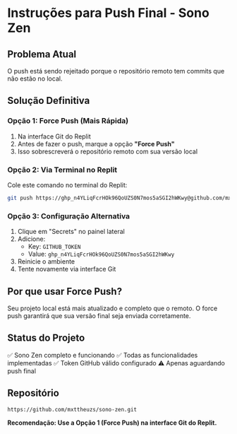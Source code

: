 # Instruções para Push Final - Sono Zen

## Problema Atual
O push está sendo rejeitado porque o repositório remoto tem commits que não estão no local.

## Solução Definitiva

### Opção 1: Force Push (Mais Rápida)
1. Na interface Git do Replit
2. Antes de fazer o push, marque a opção **"Force Push"** 
3. Isso sobrescreverá o repositório remoto com sua versão local

### Opção 2: Via Terminal no Replit
Cole este comando no terminal do Replit:

```bash
git push https://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@github.com/mxttheuzs/sono-zen.git main --force
```

### Opção 3: Configuração Alternativa
1. Clique em "Secrets" no painel lateral
2. Adicione:
   - Key: `GITHUB_TOKEN`
   - Value: `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`
3. Reinicie o ambiente
4. Tente novamente via interface Git

## Por que usar Force Push?
Seu projeto local está mais atualizado e completo que o remoto. O force push garantirá que sua versão final seja enviada corretamente.

## Status do Projeto
✅ Sono Zen completo e funcionando
✅ Todas as funcionalidades implementadas
✅ Token GitHub válido configurado
⚠️ Apenas aguardando push final

## Repositório
`https://github.com/mxttheuzs/sono-zen.git`

**Recomendação: Use a Opção 1 (Force Push) na interface Git do Replit.**
